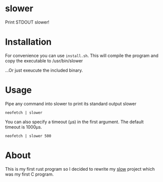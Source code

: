 # slower
Print STDOUT slower!

# Installation 
For convenience you can use `install.sh`. This will compile the program and copy the executable to /usr/bin/slower

...Or just exeucute the included binary.

# Usage
Pipe any command into slower to print its standard output slower
```
neofetch | slower
```

You can also specify a timeout (µs) in the first argument. The default timeout is 1000µs.
```
neofetch | slower 500
```
# About 
This is my first rust program so I decided to rewrite my [slow](https://github.com/eriknj99/slow) project which was my first C program.







